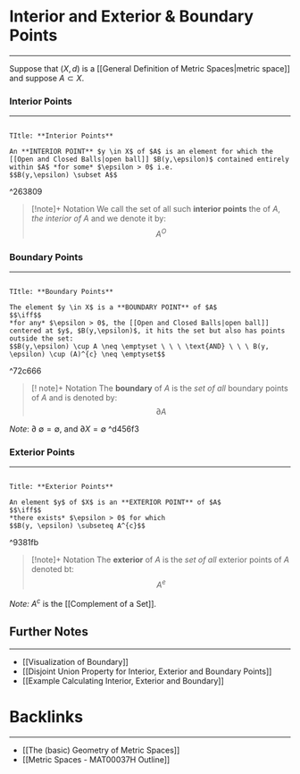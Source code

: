 # Interior and Exterior & Boundary Points
---
Suppose that $(X,d)$ is a [[General Definition of Metric Spaces|metric space]] and suppose $A \subset X$.
### Interior Points
---
```ad-Definition

TItle: **Interior Points**

An **INTERIOR POINT** $y \in X$ of $A$ is an element for which the [[Open and Closed Balls|open ball]] $B(y,\epsilon)$ contained entirely within $A$ *for some* $\epsilon > 0$ i.e.
$$B(y,\epsilon) \subset A$$

```

^263809

> [!note]+ Notation
> We call the set of all such **interior points** the of $A$, *the interior of $A$* and we denote it by:
> $$A^{O}$$

### Boundary Points
---
```ad-Definition

TItle: **Boundary Points**

The element $y \in X$ is a **BOUNDARY POINT** of $A$
$$\iff$$
*for any* $\epsilon > 0$, the [[Open and Closed Balls|open ball]] centered at $y$, $B(y,\epsilon)$, it hits the set but also has points outside the set:
$$B(y,\epsilon) \cup A \neq \emptyset \ \ \ \text{AND} \ \ \ B(y, \epsilon) \cup (A)^{c} \neq \emptyset$$
```

^72c666

>[! note]+ Notation
> The **boundary** of $A$ is the *set of all* boundary points of $A$ and is denoted by:
>$$\partial A$$ 

*Note*: $\partial \ \emptyset = \emptyset$, and $\partial X =\emptyset$  ^d456f3
### Exterior Points
---
```ad-Definition

Title: **Exterior Points**

An element $y$ of $X$ is an **EXTERIOR POINT** of $A$
$$\iff$$
*there exists* $\epsilon > 0$ for which
$$B(y, \epsilon) \subseteq A^{c}$$
```

^9381fb

> [!note]+ Notation
> The **exterior** of $A$ is the *set of all* exterior points of $A$ denoted bt:
> $$A^{e}$$

*Note:* $A^{c}$ is the [[Complement of a Set]]. 
## Further Notes
---
- [[Visualization of Boundary]]
- [[Disjoint Union Property for Interior, Exterior and Boundary Points]]
- [[Example Calculating Interior, Exterior and Boundary]]

# Backlinks
---
- [[The (basic) Geometry of Metric Spaces]]
- [[Metric Spaces - MAT00037H Outline]]